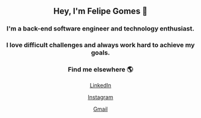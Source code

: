 <div align="center">

 ## Hey, I'm Felipe Gomes 👋

 ### I'm a back-end software engineer and technology enthusiast.

 ### I love difficult challenges and always work hard to achieve my goals.

 ### Find me elsewhere 🌎
 <a href=''>LinkedIn<a>
 
 <a href='instagram.comeufelipegomes_____'>Instagram<a>
 
 <a href='mailto:felipegomesworker@gmail.com'>Gmail<a>
</div>




